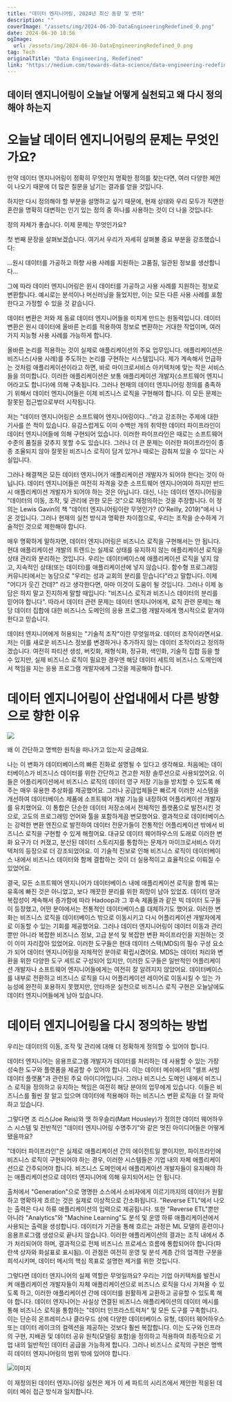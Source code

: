 ```yaml
---
title: "데이터 엔지니어링, 2024년 최신 동향 및 변화"
description: ""
coverImage: "/assets/img/2024-06-30-DataEngineeringRedefined_0.png"
date: 2024-06-30 18:56
ogImage: 
  url: /assets/img/2024-06-30-DataEngineeringRedefined_0.png
tag: Tech
originalTitle: "Data Engineering, Redefined"
link: "https://medium.com/towards-data-science/data-engineering-redefined-643249cbbadd"
---
```



## 데이터 엔지니어링이 오늘날 어떻게 실천되고 왜 다시 정의해야 하는지

# 오늘날 데이터 엔지니어링의 문제는 무엇인가요?

만약 데이터 엔지니어링이 정확히 무엇인지 명확한 정의를 찾는다면, 여러 다양한 제안이 나오기 때문에 더 많은 질문을 남기는 결과를 얻을 것입니다.

하지만 다시 정의해야 할 부분을 설명하고 싶기 때문에, 현재 상태와 우리 모두가 직면한 혼란을 명확히 대변하는 인기 있는 정의 중 하나를 사용하는 것이 더 나을 것입니다:

<div class="content-ad"></div>

정의 자체가 좋습니다. 이제 문제는 무엇인가요?

첫 번째 문장을 살펴보겠습니다. 여기서 우리가 자세히 살펴볼 중요 부분을 강조했습니다:

…원시 데이터를 가공하고 하향 사용 사례를 지원하는 고품질, 일관된 정보를 생산합니다…

그에 따라 데이터 엔지니어링은 원시 데이터를 가공하고 사용 사례를 지원하는 정보로 변환합니다. 예시로는 분석이나 머신러닝을 들었지만, 이는 모든 다른 사용 사례를 포함한다고 가정할 수 있을 것 같습니다.

<div class="content-ad"></div>

데이터 변환은 저와 제 동료 데이터 엔지니어들을 미치게 만드는 원동력입니다. 데이터 변환은 원시 데이터에 올바른 논리를 적용하여 정보로 변환하는 거대한 작업이며, 여러 가지 지능형 사용 사례를 가능하게 합니다.

올바른 논리를 적용하는 것이 실제로 애플리케이션의 주요 업무입니다. 애플리케이션은 비즈니스(사용 사례)를 주도하는 논리를 구현하는 시스템입니다. 제가 계속해서 언급하는 것처럼 애플리케이션이라고 하면, 바로 마이크로서비스 아키텍처에 맞는 작은 서비스들을 의미합니다. 이러한 애플리케이션은 보통 애플리케이션 개발자(소프트웨어 엔지니어라고도 합니다)에 의해 구축됩니다. 그러나 현재의 데이터 엔지니어링 정의를 충족하기 위해서 데이터 엔지니어들은 이제 비즈니스 로직을 구현해야 합니다. 이 모든 문제는 잘못된 접근법으로부터 시작됩니다.

저는 "데이터 엔지니어링은 소프트웨어 엔지니어링이다..."라고 강조하는 주제에 대한 기사를 쓴 적이 있습니다. 유감스럽게도 이미 수백만 개의 취약한 데이터 파이프라인이 데이터 엔지니어들에 의해 구현되어 있습니다. 이러한 파이프라인은 때로는 소프트웨어 수준의 품질을 갖추지 못할 수도 있습니다. 그러나 더 큰 문제는 이러한 파이프라인이 종종 조율되지 않아 잘못된 비즈니스 로직이 담겨 있거나 때로는 감춰져 있을 수 있다는 사실입니다.

그러나 해결책은 모든 데이터 엔지니어가 애플리케이션 개발자가 되어야 한다는 것이 아닙니다. 데이터 엔지니어들은 여전히 자격을 갖춘 소프트웨어 엔지니어여야 하지만 반드시 애플리케이션 개발자가 되어야 하는 것은 아닙니다. 대신, 나는 데이터 엔지니어링을 "데이터의 이동, 조작, 및 관리에 관한 모든 것"으로 재정의하는 것을 주장합니다. 이 정의는 Lewis Gavin의 책 "데이터 엔지니어링이란 무엇인가? (O'Reilly, 2019)"에서 나온 것입니다. 그러나 현재의 실천 방식과 명확한 차이점으로, 우리는 조작을 순수하게 기술적인 것으로 제한해야 합니다.

<div class="content-ad"></div>

매우 명확하게 말하자면, 데이터 엔지니어링은 비즈니스 로직을 구현해서는 안 됩니다. 현대 애플리케이션 개발의 트렌드는 실제로 상태를 유지하지 않는 애플리케이션 로직을 상태 관리와 분리하는 것입니다. 우리는 데이터베이스에 애플리케이션 로직을 넣지 않고, 지속적인 상태(또는 데이터)를 애플리케이션에 넣지 않습니다. 함수형 프로그래밍 커뮤니티에서는 농담으로 "우리는 성과 교회의 분리를 믿습니다"라고 말합니다. 이제 "어디가 웃긴 건데?" 라고 생각한다면, 아마 이것이 도움이 될 것입니다. 그러나 이제 농담은 하지 말고 진지하게 말할 때입니다: "비즈니스 로직과 비즈니스 데이터의 분리를 믿어야 합니다". 따라서 데이터 관련 문제는 데이터 엔지니어에게, 로직 관련 문제는 해당 데이터 집합에 대한 비즈니스 도메인의 응용 프로그램 개발자에게 명시적으로 맡겨야 한다고 믿습니다.

데이터 엔지니어에게 허용되는 "기술적 조작"이란 무엇일까요. 데이터 조작이라면서요. 저는 이를 새로운 비즈니스 정보를 변경하거나 추가하지 않는 데이터 조작이라고 정의하겠습니다. 여전히 파티션 생성, 버킷화, 재형식화, 정규화, 색인화, 기술적 집합 등을 할 수 있지만, 실제 비즈니스 로직이 필요한 경우엔 해당 데이터 세트의 비즈니스 도메인에서 책임을 지는 응용 프로그램 개발자에게 그것을 제공해야 합니다.

# 데이터 엔지니어링이 산업내에서 다른 방향으로 향한 이유

<img src="/assets/img/2024-06-30-DataEngineeringRedefined_0.png" />

<div class="content-ad"></div>

왜 이 간단하고 명백한 원칙을 떠나가고 있는지 궁금해요.

나는 이 변화가 데이터베이스의 빠른 진화로 설명될 수 있다고 생각해요. 처음에는 데이터베이스가 비즈니스 데이터를 위한 간단하고 견고한 저장 솔루션으로 사용되었어요. 이들은 어플리케이션에서 비즈니스 로직의 데이터 영구 저장 기능을 방치할 수 있도록 해주는 매우 유용한 추상화를 제공했어요. 그러나 공급업체들은 빠르게 이러한 시스템을 개선하여 데이터베이스 제품에 소프트웨어 개발 기능을 내장하여 어플리케이션 개발자를 유치했어요. 이 통합은 단순한 데이터 저장소에서 전체적인 플랫폼으로 발전시킨 것으로, 고도의 프로그래밍 언어와 툴을 포함하게끔 변모했어요. 결과적으로 데이터베이스는 강력한 변환 엔진으로 발전하여 데이터 전문가들이 전통적인 어플리케이션 밖에서 비즈니스 로직을 구현할 수 있게 해줬어요. 대규모 데이터 웨어하우스의 도래로 이러한 변화 요구가 더 커졌고, 분산된 데이터 스토리지를 통합하는 문제가 마이크로서비스 아키텍처의 등장으로 더 강조되었어요. 이 기술적 진보로 인해 비즈니스 로직이 데이터베이스 내에서 비즈니스 데이터와 함께 결합하는 것이 더 실용적이고 효율적으로 이뤄질 수 있었어요.

결국, 모든 소프트웨어 엔지니어가 데이터베이스 내에 애플리케이션 로직을 함께 묶는 유혹에 빠진 것은 아니었고, 보다 깨끗한 분리를 위한 희망이 남아 있었죠. 데이터 양과 복잡성이 계속해서 증가함에 따라 Hadoop과 그 후속 제품들과 같은 빅 데이터 도구들이 등장했고, 어떤 분야에서는 전통적인 데이터베이스를 대체하기도 했어요. 이러한 변화는 비즈니스 로직을 데이터베이스 밖으로 이동시키고 다시 어플리케이션 개발자에게로 이동할 수 있는 기회를 제공했어요. 그러나 데이터 엔지니어링이 데이터 이동과 관리뿐만 아니라 복잡한 비즈니스 정보, 고급 분석 및 복잡한 변환 파이프라인을 지원하는 것이 이미 자리잡아 있었어요. 이러한 도구들은 현대 데이터 스택(MDS)의 필수 구성 요소가 되어 데이터 엔지니어링을 자체적인 분야로 확립시켰어요. MDS는 데이터 처리와 변환을 위한 다양한 도구 세트로 구성되어 있지만, 이러한 도구들은 일반적인 어플리케이션 개발자나 소프트웨어 엔지니어들에게는 여전히 잘 알려지지 않았어요. 데이터베이스를 내부로 전환하고 비즈니스 로직을 다시 어플리케이션 레이어로 이동시킬 수 있는 가능성에 완전히 포용하지 못했지만, 안타까운 실천으로 비즈니스 로직 구현은 오늘날에도 데이터 엔지니어들에게 남아 있습니다.

<div class="content-ad"></div>

# 데이터 엔지니어링을 다시 정의하는 방법

우리는 데이터의 이동, 조작 및 관리에 대해 더 정확하게 정의할 수 있어야 합니다.

데이터 엔지니어는 응용프로그램 개발자가 데이터를 처리하는 데 사용할 수 있는 가장 성숙한 도구와 플랫폼을 제공할 수 있어야 합니다. 이는 데이터 메쉬에서의 "셀프 서빙 데이터 플랫폼"과 관련된 주요 아이디어입니다. 그러나 비즈니스 도메인 내에서 비즈니스 로직을 정의하고 유지하는 책임은 여전히 해당 분야의 업무에게 있습니다. 이들은 비즈니스를 훨씬 잘 알고 있으며 데이터에 적용해야 하는 비즈니스 변환 로직을 더 잘 파악하고 있습니다.

그렇다면 조 리스(Joe Reis)와 맷 하우슬리(Matt Housley)가 정의한 데이터 웨어하우스 시스템 및 전반적인 "데이터 엔지니어링 수명주기"와 같은 멋진 아이디어들은 어떻게 됐을까요?

<div class="content-ad"></div>

"데이터 파이프라인"은 실제로 애플리케이션 간의 에이전트일 뿐이지만, 파이프라인에 비즈니스 로직이 구현되어야 하는 경우, 이러한 시스템들은 기업 내의 자체 애플리케이션으로 간주되어야 합니다. 비즈니스 도메인에서 애플리케이션 개발자들이 유지해야 하는 애플리케이션으로 데이터 엔지니어에 의해 유지되어서는 안 됩니다.

출처에서 "Generation"으로 명명한 소스에서 소비자에게 이르기까지의 데이터가 원활하고 명확하게 흐르는 것은 실제로 이상적으로 간소화됩니다. "Reverse ETL"에서 나오는 출력은 다시 하류 애플리케이션의 입력으로 제공됩니다. 또한 "Reverse ETL"뿐만 아니라 "Analytics"와 "Machine Learning"도 분석 및 운영 하류 애플리케이션에서 사용되는 출력을 생성합니다. 데이터가 기관을 통해 흐르는 과정은 ML 모델의 훈련이나 응용프로그램 생성으로 끝나지 않습니다. 이러한 애플리케이션의 결과는 조직 내에서 추가 처리되어야 하며, 결과적으로 전체 비즈니스 프로세스 흐름에 통합되어야 합니다(파란색 상자와 화살표로 표시됨). 이 관점은 여전히 운영 및 분석 계층 간의 엄격한 구분을 희석시키며, 데이터 메시의 핵심 목표로 설명한 제거를 위한 것입니다.

그렇다면 데이터 엔지니어의 실제 역할은 무엇일까요? 우리는 기업 아키텍처를 발전시켜 애플리케이션 개발자들이 자체 애플리케이션으로 비즈니스 로직을 다시 가져올 수 있도록 하고, 이러한 애플리케이션 간에 데이터를 원활하게 교환하고 공유할 수 있도록 해야 합니다. 데이터 엔지니어는 사실상 연결된 비즈니스 애플리케이션의 데이터 메시를 통해 비즈니스 로직을 통합하는 "데이터 인프라스트럭처" 및 모든 도구를 구축합니다. 이는 단순히 온프레미스나 클라우드 상에 다양한 데이터베이스 유형, 데이터 웨어하우스 또는 데이터 레이크의 컬렉션을 제공하는 것보다 훨씬 복잡합니다. 이는 도구와 인프라의 구현, 지배권 및 데이터 공유 원칙(모델링 포함)을 정의하고 적용하여 최종적으로 기업 내의 일반적인 데이터 공급을 가능하게 합니다. 그러나 비즈니스 로직의 구현은 명백히 데이터 엔지니어링의 범위 밖에 있어야 합니다.

![이미지](/assets/img/2024-06-30-DataEngineeringRedefined_1.png)

<div class="content-ad"></div>

이 재정의된 데이터 엔지니어링 실천은 제가 이 세 파트의 시리즈에서 제안한 적응된 데이터 메쉬 접근 방식과 일치합니다.